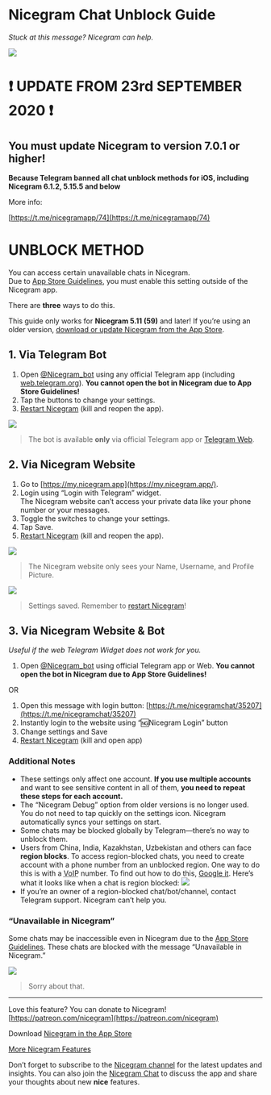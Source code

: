# Nicegram Chat Unblock Guide
_Stuck at this message? Nicegram can help._

![](images/ChannelBlockedPornBubble.png)



# ❗️ UPDATE FROM 23rd SEPTEMBER 2020 ❗️
## You must update Nicegram to version 7.0.1 or higher!


**Because Telegram banned all chat unblock methods for iOS, including Nicegram 6.1.2, 5.15.5 and below**

More info:

[https://t.me/nicegramapp/74](https://t.me/nicegramapp/74)


# UNBLOCK METHOD

You can access certain unavailable chats in Nicegram.  
Due to [App Store Guidelines][app-store-guidelines], you must enable this setting outside of the Nicegram app.

There are **three** ways to do this.

This guide only works for **Nicegram 5.11 (59)** and later! If you’re using an older version, [download or update Nicegram from the App Store][nicegram-app-store].


## 1. Via Telegram Bot

1.   Open [@Nicegram_bot](https://t.me/nicegram_bot) using any official Telegram app (including [web.telegram.org](https://web.telegram.org)). **You cannot open the bot in Nicegram due to App Store Guidelines!**
2.   Tap the buttons to change your settings.
3.   [Restart Nicegram][force-close] (kill and reopen the app).

![](images/UnlockBot.png)

> The bot is available **only** via official Telegram app or [Telegram Web](https://web.telegram.org).

## 2. Via Nicegram Website

1.   Go to [https://my.nicegram.app](https://my.nicegram.app/).
2.   Login using “Login with Telegram” widget.  
    The Nicegram website can’t access your private data like your phone number or your messages.
3.   Toggle the switches to change your settings.
4.   Tap Save.
5.   [Restart Nicegram][force-close] (kill and reopen the app).

![](images/LoginTelegramAuth.png)

> The Nicegram website only sees your Name, Username, and Profile Picture.


![](images/MyNicegramAppSettings.png)

> Settings saved. Remember to [restart Nicegram][force-close]!


## 3. Via Nicegram Website & Bot

_Useful if the web Telegram Widget does not work for you._

1.   Open [@Nicegram_bot](https://t.me/nicegram_bot) using official Telegram app or Web. **You cannot open the bot in Nicegram due to App Store Guidelines!**

<aside>OR</aside>

1.   Open this message with login button: [https://t.me/nicegramchat/35207](https://t.me/nicegramchat/35207)
2.   Instantly login to the website using “🆖Nicegram Login” button
3.   Change settings and Save
4.   [Restart Nicegram][force-close] (kill and open app)

### Additional Notes

* These settings only affect one account.  **If you use multiple accounts** and want to see sensitive content in all of them, **you need to repeat these steps for each account.**
* The “Nicegram Debug” option from older versions is no longer used. You do not need to tap quickly on the settings icon. Nicegram automatically syncs your settings on start.
* Some chats may be blocked globally by Telegram—there’s no way to unblock them.
* Users from China, India, Kazakhstan, Uzbekistan and others can face **region blocks**. To access region-blocked chats, you need to create account with a phone number from an unblocked region. One way to do this is with a <abbr title="Voice over Internet Protocol">VoIP</abbr> number. To find out how to do this, [Google it](https://www.google.com/search?q=voip+number+for+telegram). Here’s what it looks like when a chat is region blocked:
	![](images/ChannelBlockedPornMessage.png)
* If you’re an owner of a region-blocked chat/bot/channel, contact Telegram support. Nicegram can’t help you.  

### “Unavailable in Nicegram”

Some chats may be inaccessible even in Nicegram due to the [App Store Guidelines][app-store-guidelines]. These chats are blocked with the message “Unavailable in Nicegram.”


![](images/UnavailableInNicegram.png)

> Sorry about that.

<hr>

Love this feature? You can donate to Nicegram! [https://patreon.com/nicegram](https://patreon.com/nicegram)

Download [Nicegram in the App Store][nicegram-app-store]

[More Nicegram Features](/features)

Don’t forget to subscribe to the [Nicegram channel](https://t.me/nicegramapp) for the latest updates and insights. You can also join the [Nicegram Chat](https://t.me/nicegramchat) to discuss the app and share your thoughts about new **nice** features.

[app-store-guidelines]: https://developer.apple.com/app-store/review/guidelines/#user-generated-content
[nicegram-app-store]: https://itunes.apple.com/app/id1457369322
[force-close]: https://support.apple.com/en-us/HT201330
